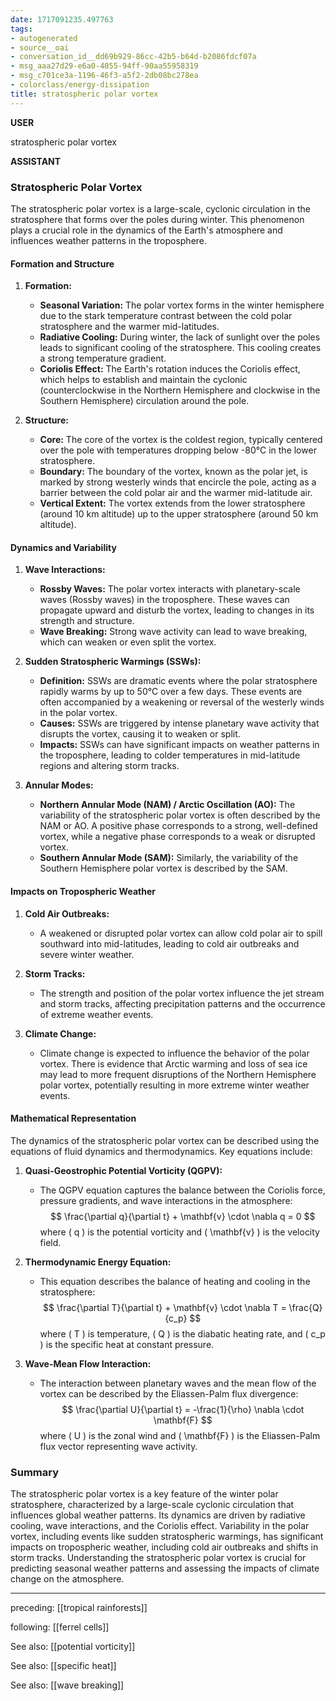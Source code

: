 ```yaml
---
date: 1717091235.497763
tags:
- autogenerated
- source__oai
- conversation_id__dd69b929-86cc-42b5-b64d-b2086fdcf07a
- msg_aaa27d29-e6a0-4055-94ff-90aa55958319
- msg_c701ce3a-1196-46f3-a5f2-2db08bc278ea
- colorclass/energy-dissipation
title: stratospheric polar vortex
---
```


**USER**

stratospheric polar vortex


**ASSISTANT**

### Stratospheric Polar Vortex

The stratospheric polar vortex is a large-scale, cyclonic circulation in the stratosphere that forms over the poles during winter. This phenomenon plays a crucial role in the dynamics of the Earth's atmosphere and influences weather patterns in the troposphere.

#### Formation and Structure

1. **Formation:**
   - **Seasonal Variation:** The polar vortex forms in the winter hemisphere due to the stark temperature contrast between the cold polar stratosphere and the warmer mid-latitudes.
   - **Radiative Cooling:** During winter, the lack of sunlight over the poles leads to significant cooling of the stratosphere. This cooling creates a strong temperature gradient.
   - **Coriolis Effect:** The Earth's rotation induces the Coriolis effect, which helps to establish and maintain the cyclonic (counterclockwise in the Northern Hemisphere and clockwise in the Southern Hemisphere) circulation around the pole.

2. **Structure:**
   - **Core:** The core of the vortex is the coldest region, typically centered over the pole with temperatures dropping below -80°C in the lower stratosphere.
   - **Boundary:** The boundary of the vortex, known as the polar jet, is marked by strong westerly winds that encircle the pole, acting as a barrier between the cold polar air and the warmer mid-latitude air.
   - **Vertical Extent:** The vortex extends from the lower stratosphere (around 10 km altitude) up to the upper stratosphere (around 50 km altitude).

#### Dynamics and Variability

1. **Wave Interactions:**
   - **Rossby Waves:** The polar vortex interacts with planetary-scale waves (Rossby waves) in the troposphere. These waves can propagate upward and disturb the vortex, leading to changes in its strength and structure.
   - **Wave Breaking:** Strong wave activity can lead to wave breaking, which can weaken or even split the vortex.

2. **Sudden Stratospheric Warmings (SSWs):**
   - **Definition:** SSWs are dramatic events where the polar stratosphere rapidly warms by up to 50°C over a few days. These events are often accompanied by a weakening or reversal of the westerly winds in the polar vortex.
   - **Causes:** SSWs are triggered by intense planetary wave activity that disrupts the vortex, causing it to weaken or split.
   - **Impacts:** SSWs can have significant impacts on weather patterns in the troposphere, leading to colder temperatures in mid-latitude regions and altering storm tracks.

3. **Annular Modes:**
   - **Northern Annular Mode (NAM) / Arctic Oscillation (AO):** The variability of the stratospheric polar vortex is often described by the NAM or AO. A positive phase corresponds to a strong, well-defined vortex, while a negative phase corresponds to a weak or disrupted vortex.
   - **Southern Annular Mode (SAM):** Similarly, the variability of the Southern Hemisphere polar vortex is described by the SAM.

#### Impacts on Tropospheric Weather

1. **Cold Air Outbreaks:**
   - A weakened or disrupted polar vortex can allow cold polar air to spill southward into mid-latitudes, leading to cold air outbreaks and severe winter weather.

2. **Storm Tracks:**
   - The strength and position of the polar vortex influence the jet stream and storm tracks, affecting precipitation patterns and the occurrence of extreme weather events.

3. **Climate Change:**
   - Climate change is expected to influence the behavior of the polar vortex. There is evidence that Arctic warming and loss of sea ice may lead to more frequent disruptions of the Northern Hemisphere polar vortex, potentially resulting in more extreme winter weather events.

#### Mathematical Representation

The dynamics of the stratospheric polar vortex can be described using the equations of fluid dynamics and thermodynamics. Key equations include:

1. **Quasi-Geostrophic Potential Vorticity (QGPV):**
   - The QGPV equation captures the balance between the Coriolis force, pressure gradients, and wave interactions in the atmosphere:
     $$
     \frac{\partial q}{\partial t} + \mathbf{v} \cdot \nabla q = 0
     $$
     where \( q \) is the potential vorticity and \( \mathbf{v} \) is the velocity field.

2. **Thermodynamic Energy Equation:**
   - This equation describes the balance of heating and cooling in the stratosphere:
     $$
     \frac{\partial T}{\partial t} + \mathbf{v} \cdot \nabla T = \frac{Q}{c_p}
     $$
     where \( T \) is temperature, \( Q \) is the diabatic heating rate, and \( c_p \) is the specific heat at constant pressure.

3. **Wave-Mean Flow Interaction:**
   - The interaction between planetary waves and the mean flow of the vortex can be described by the Eliassen-Palm flux divergence:
     $$
     \frac{\partial U}{\partial t} = -\frac{1}{\rho} \nabla \cdot \mathbf{F}
     $$
     where \( U \) is the zonal wind and \( \mathbf{F} \) is the Eliassen-Palm flux vector representing wave activity.

### Summary

The stratospheric polar vortex is a key feature of the winter polar stratosphere, characterized by a large-scale cyclonic circulation that influences global weather patterns. Its dynamics are driven by radiative cooling, wave interactions, and the Coriolis effect. Variability in the polar vortex, including events like sudden stratospheric warmings, has significant impacts on tropospheric weather, including cold air outbreaks and shifts in storm tracks. Understanding the stratospheric polar vortex is crucial for predicting seasonal weather patterns and assessing the impacts of climate change on the atmosphere.


---

preceding: [[tropical rainforests]]  


following: [[ferrel cells]]

See also: [[potential vorticity]]


See also: [[specific heat]]


See also: [[wave breaking]]
